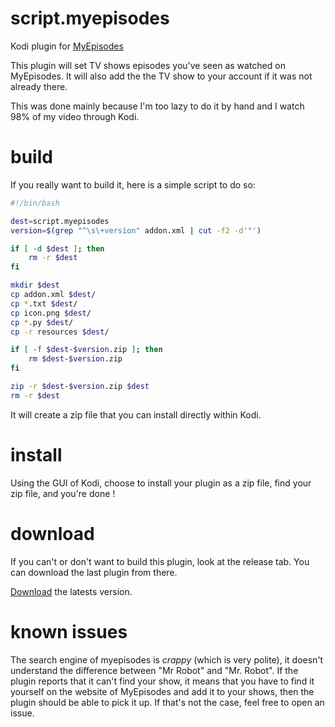 script.myepisodes
=================

Kodi plugin for [MyEpisodes](http://myepisodes.com)

This plugin will set TV shows episodes you've seen as watched on MyEpisodes.
It will also add the the TV show to your account if it was not already there.

This was done mainly because I'm too lazy to do it by hand and I watch 98% of
my video through Kodi.

build
=====
If you really want to build it, here is a simple script to do so:
```sh
#!/bin/bash

dest=script.myepisodes
version=$(grep "^\s\+version" addon.xml | cut -f2 -d'"')

if [ -d $dest ]; then
    rm -r $dest
fi

mkdir $dest
cp addon.xml $dest/
cp *.txt $dest/
cp icon.png $dest/
cp *.py $dest/
cp -r resources $dest/

if [ -f $dest-$version.zip ]; then
    rm $dest-$version.zip
fi

zip -r $dest-$version.zip $dest
rm -r $dest
````
It will create a zip file that you can install directly within Kodi.

install
=======

Using the GUI of Kodi, choose to install your plugin as a zip file, find your
zip file, and you're done !

download
========
If you can't or don't want to build this plugin, look at the release tab.
You can download the last plugin from there.

[Download](https://github.com/maximeh/script.myepisodes/releases/download/3.0.0/script.myepisodes-3.0.0.zip?raw=true) the latests version.

known issues
============

The search engine of myepisodes is *crappy* (which is very polite), it doesn't
understand the difference between "Mr Robot" and "Mr. Robot".
If the plugin reports that it can't find your show, it means that you have to
find it yourself on the website of MyEpisodes and add it to your shows, then
the plugin should be able to pick it up. If that's not the case, feel free to
open an issue.
